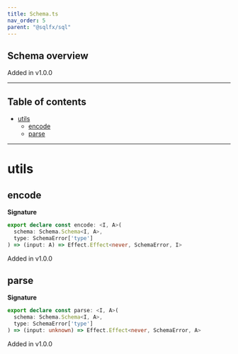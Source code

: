 ```yaml
---
title: Schema.ts
nav_order: 5
parent: "@sqlfx/sql"
---
```


## Schema overview

Added in v1.0.0

---

<h2 class="text-delta">Table of contents</h2>

- [utils](#utils)
  - [encode](#encode)
  - [parse](#parse)

---

# utils

## encode

**Signature**

```ts
export declare const encode: <I, A>(
  schema: Schema.Schema<I, A>,
  type: SchemaError['type']
) => (input: A) => Effect.Effect<never, SchemaError, I>
```

Added in v1.0.0

## parse

**Signature**

```ts
export declare const parse: <I, A>(
  schema: Schema.Schema<I, A>,
  type: SchemaError['type']
) => (input: unknown) => Effect.Effect<never, SchemaError, A>
```

Added in v1.0.0
